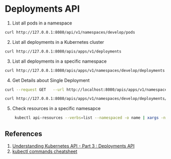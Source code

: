 # Deployments API

1. List all pods in a namespace
```bash
curl http://127.0.0.1:8080/api/v1/namespaces/develop/pods
```
2. List all deployments in a Kubernetes cluster
```bash
curl http://127.0.0.1:8080/apis/apps/v1/deployments
```
3. List all deployments in a specific namespace
```bash
curl http://127.0.0.1:8080/apis/apps/v1/namespaces/develop/deployments
```
4. Get Details about Single Deployment
```bash
curl --request GET   --url http://localhost:8080/apis/apps/v1/namespaces/kube-system/deployments/coredns

curl http://127.0.0.1:8080/apis/apps/v1/namespaces/develop/deployments/imcore
```
5. Check resources in a specific namesapce
   ```bash
    kubectl api-resources --verbs=list --namespaced -o name | xargs -n 1 kubectl get --show-kind --ignore-not-found -n kube-system
   ```



## References
1. [Understanding Kubernetes API - Part 3 : Deployments API](http://blog.madhukaraphatak.com/understanding-k8s-api-part-3/)
2. [kubectl commands cheatsheet](https://medium.com/faun/kubectl-commands-cheatsheet-43ce8f13adfb)